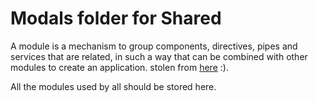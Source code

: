 # Modals folder for Shared

A module is a mechanism to group components, directives, pipes and services that are related, in such a way that can be combined with other modules to create an application. stolen from [here](https://angular-2-training-book.rangle.io/modules/introduction) :).

All the modules used by all should be stored here.
